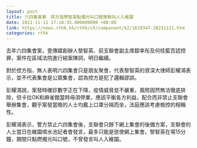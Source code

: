 ```yaml
---
layout: post
title: 六四集會案　辯方指黎智英點燭光叫口號惟無叫人入維園
date: 2021-11-11 17:18:55.000000000 +08:00
link: https://news.rthk.hk/rthk/ch/component/k2/1619347-20211111.htm
categories: rthk
---
```


去年六四集會案，壹傳媒創辦人黎智英、前支聯會副主席鄒幸彤及何桂藍否認控罪，案件在區域法院進行結案陳詞，明日繼續。

對於控方指，無人表明六四集會只是朋友聚會，代表黎智英的資深大律師彭耀鴻表示，並不代表集會是公眾集會，認為控方是犯了邏輯謬誤。

彭耀鴻說，案發時確診數字正在下降，疫情威脅並不嚴重，風險固然無法徹底排除，但卡拉OK和麻雀館當時毋須停業，應該平衡各方利益，配合而非禁止支聯會舉辦集會，觀乎案發當晚的人士均戴上口罩分隔而坐，法庭應該考慮檢控的相稱性。

彭耀鴻表示，警方禁止六四集會後，支聯會只餘下網上集會的後備方案，支聯會的人士當日在維園噴水池記者會發言，最多只能是慫使網上集會。黎智英在場15分鐘，期間只點燃燭光叫口號，不曾發言叫人入維園。
